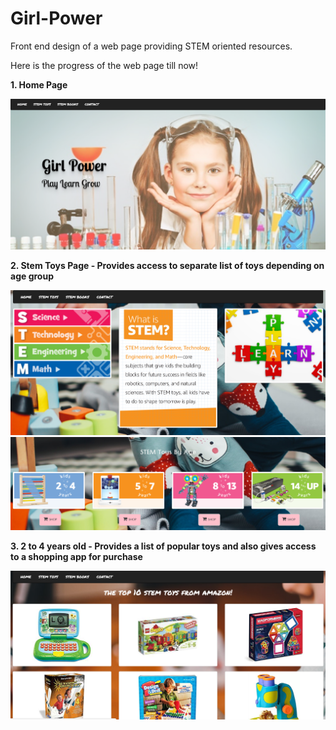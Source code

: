 # Girl-Power
Front end design of a web page providing STEM oriented resources.

Here is the progress of the web page till now!

__1. Home Page__

![](https://github.com/prajwalajayaprakash/Girl-Power/blob/master/images/HomePage.PNG)

__2. Stem Toys Page - Provides access to separate list of toys depending on age group__

![](https://github.com/prajwalajayaprakash/Girl-Power/blob/master/images/StemToys1.PNG)
![](https://github.com/prajwalajayaprakash/Girl-Power/blob/master/images/StemToys2.PNG)

__3. 2 to 4 years old - Provides a list of popular toys and also gives access to a shopping app for purchase__

![](https://github.com/prajwalajayaprakash/Girl-Power/blob/master/images/2to4toys.PNG)




